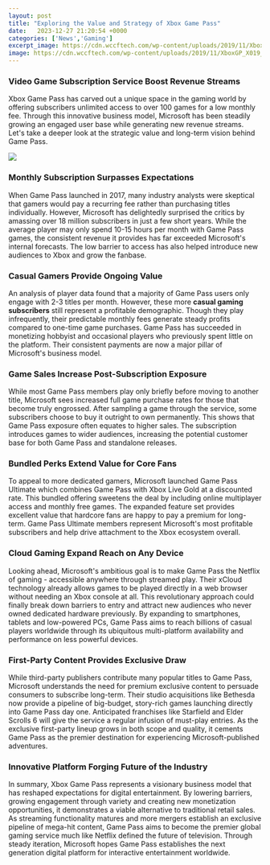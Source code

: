 ```yaml
---
layout: post
title: "Exploring the Value and Strategy of Xbox Game Pass"
date:   2023-12-27 21:20:54 +0000
categories: ['News','Gaming']
excerpt_image: https://cdn.wccftech.com/wp-content/uploads/2019/11/XboxGP_X019_final.jpg
image: https://cdn.wccftech.com/wp-content/uploads/2019/11/XboxGP_X019_final.jpg
---
```


###  **Video Game Subscription Service Boost Revenue Streams**
Xbox Game Pass has carved out a unique space in the gaming world by offering subscribers unlimited access to over 100 games for a low monthly fee. Through this innovative business model, Microsoft has been steadily growing an engaged user base while generating new revenue streams. Let's take a deeper look at the strategic value and long-term vision behind Game Pass.

![](https://images.hindustantimes.com/tech/img/2020/11/23/1600x900/XGPU_CloudGaming-1_1606116941031_1606116948815.jpg)
###  **Monthly Subscription Surpasses Expectations**  
When Game Pass launched in 2017, many industry analysts were skeptical that gamers would pay a recurring fee rather than purchasing titles individually. However, Microsoft has delightedly surprised the critics by amassing over 18 million subscribers in just a few short years. While the average player may only spend 10-15 hours per month with Game Pass games, the consistent revenue it provides has far exceeded Microsoft's internal forecasts. The low barrier to access has also helped introduce new audiences to Xbox and grow the fanbase.
###  **Casual Gamers Provide Ongoing Value**
An analysis of player data found that a majority of Game Pass users only engage with 2-3 titles per month. However, these more **casual gaming subscribers** still represent a profitable demographic. Though they play infrequently, their predictable monthly fees generate steady profits compared to one-time game purchases. Game Pass has succeeded in monetizing hobbyist and occasional players who previously spent little on the platform. Their consistent payments are now a major pillar of Microsoft's business model.
###  **Game Sales Increase Post-Subscription Exposure** 
While most Game Pass members play only briefly before moving to another title, Microsoft sees increased full game purchase rates for those that become truly engrossed. After sampling a game through the service, some subscribers choose to buy it outright to own permanently. This shows that Game Pass exposure often equates to higher sales. The subscription introduces games to wider audiences, increasing the potential customer base for both Game Pass and standalone releases.
###  **Bundled Perks Extend Value for Core Fans**
To appeal to more dedicated gamers, Microsoft launched Game Pass Ultimate which combines Game Pass with Xbox Live Gold at a discounted rate. This bundled offering sweetens the deal by including online multiplayer access and monthly free games. The expanded feature set provides excellent value that hardcore fans are happy to pay a premium for long-term. Game Pass Ultimate members represent Microsoft's most profitable subscribers and help drive attachment to the Xbox ecosystem overall.
###  **Cloud Gaming Expand Reach on Any Device** 
Looking ahead, Microsoft's ambitious goal is to make Game Pass the Netflix of gaming - accessible anywhere through streamed play. Their xCloud technology already allows games to be played directly in a web browser without needing an Xbox console at all. This revolutionary approach could finally break down barriers to entry and attract new audiences who never owned dedicated hardware previously. By expanding to smartphones, tablets and low-powered PCs, Game Pass aims to reach billions of casual players worldwide through its ubiquitous multi-platform availability and performance on less powerful devices.
###  **First-Party Content Provides Exclusive Draw**
While third-party publishers contribute many popular titles to Game Pass, Microsoft understands the need for premium exclusive content to persuade consumers to subscribe long-term. Their studio acquisitions like Bethesda now provide a pipeline of big-budget, story-rich games launching directly into Game Pass day one. Anticipated franchises like Starfield and Elder Scrolls 6 will give the service a regular infusion of must-play entries. As the exclusive first-party lineup grows in both scope and quality, it cements Game Pass as the premier destination for experiencing Microsoft-published adventures.
###  **Innovative Platform Forging Future of the Industry**  
In summary, Xbox Game Pass represents a visionary business model that has reshaped expectations for digital entertainment. By lowering barriers, growing engagement through variety and creating new monetization opportunities, it demonstrates a viable alternative to traditional retail sales. As streaming functionality matures and more mergers establish an exclusive pipeline of mega-hit content, Game Pass aims to become the premier global gaming service much like Netflix defined the future of television. Through steady iteration, Microsoft hopes Game Pass establishes the next generation digital platform for interactive entertainment worldwide.